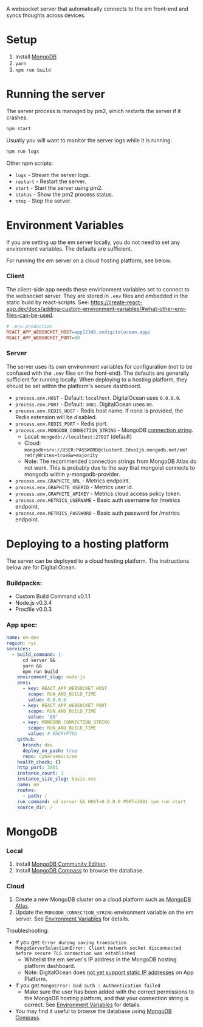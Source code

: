 A websocket server that automatically connects to the em front-end and syncs thoughts across devices.

# Setup

1. Install [MongoDB](#mongodb)
1. `yarn`
1. `npm run build`

# Running the server

The server process is managed by pm2, which restarts the server if it crashes.

```sh
npm start
```

Usually you will want to monitor the server logs while it is running:

```sh
npm run logs
```

Other npm scripts:

- `logs` - Stream the server logs.
- `restart` - Restart the server.
- `start` - Start the server using pm2.
- `status` - Show the pm2 process status.
- `stop` - Stop the server.

# Environment Variables

If you are setting up the em server locally, you do not need to set any environment variables. The defaults are sufficient.

For running the em server on a cloud hosting platform, see below.

### Client

The client-side app needs these envirionment variables set to connect to the websocket server. They are stored in `.env` files and embedded in the static build by react-scripts. See: https://create-react-app.dev/docs/adding-custom-environment-variables/#what-other-env-files-can-be-used.

```ini
# .env.production
REACT_APP_WEBSOCKET_HOST=app12345.ondigitalocean.app/
REACT_APP_WEBSOCKET_PORT=80
```

### Server

The server uses its own environment variables for configuration (not to be confused with the `.env` files on the front-end). The defaults are generally sufficient for running locally. When deploying to a hosting platform, they should be set within the platform's secure dashboard.

- `process.env.HOST` - Default: `localhost`. DigitalOcean uses `0.0.0.0`.
- `process.env.PORT` - Default: `3001`. DigitalOcean uses `80`.
- `process.env.REDIS_HOST` - Redis host name. If none is provided, the Redis extension will be disabled.
- `process.env.REDIS_PORT` - Redis port.
- `process.env.MONGODB_CONNECTION_STRING` - MongoDB [connection string](https://www.mongodb.com/docs/manual/reference/connection-string/).
  - Local: `mongodb://localhost:27017` (default)
  - Cloud: `mongodb+srv://USER:PASSWORD@cluster0.2dxe1jb.mongodb.net/em?retryWrites=true&w=majority`
  - Note: The recommended connection strings from MongoDB Atlas do not work. This is probably due to the way that mongoist connects to mongodb within y-mongodb-provider.
- `process.env.GRAPHITE_URL` - Metrics endpoint.
- `process.env.GRAPHITE_USERID` - Metrics user id.
- `process.env.GRAPHITE_APIKEY` - Metrics cloud access policy token.
- `process.env.METRICS_USERNAME` - Basic auth username for /metrics endpoint.
- `process.env.METRICS_PASSWORD` - Basic auth password for /metrics endpoint.

# Deploying to a hosting platform

The server can be deployed to a cloud hosting platform. The instructions below are for Digital Ocean.

### Buildpacks:

- Custom Build Command v0.1.1
- Node.js v0.3.4
- Procfile v0.0.3

### App spec:

```yml
name: em-dev
region: nyc
services:
  - build_command: |-
      cd server &&
      yarn &&
      npm run build
    environment_slug: node-js
    envs:
      - key: REACT_APP_WEBSOCKET_HOST
        scope: RUN_AND_BUILD_TIME
        value: 0.0.0.0
      - key: REACT_APP_WEBSOCKET_PORT
        scope: RUN_AND_BUILD_TIME
        value: '80'
      - key: MONGODB_CONNECTION_STRING
        scope: RUN_AND_BUILD_TIME
        value: # ENCRYPTED
    github:
      branch: dev
      deploy_on_push: true
      repo: cybersemics/em
    health_check: {}
    http_port: 3001
    instance_count: 1
    instance_size_slug: basic-xxs
    name: em
    routes:
      - path: /
    run_command: cd server && HOST=0.0.0.0 PORT=3001 npm run start
    source_dir: /
```

# MongoDB

### Local

1. Install [MongoDB Community Edition](https://www.mongodb.com/docs/manual/installation/).
2. Install [MongoDB Compass](https://www.mongodb.com/products/tools/compass) to browse the database.

### Cloud

1. Create a new MongoDB cluster on a cloud platform such as [MongoDB Atlas](https://www.mongodb.com/atlas).
2. Update the `MONGODB_CONNECTION_STRING` environment variable on the em server. See [Environment Variables](#environment-variables) for details.

Troubleshooting:

- If you get: `Error during saving transaction MongoServerSelectionError: Client network socket disconnected before secure TLS connection was established`
  - Whitelist the em server's IP address in the MongoDB hosting platform dashboard.
  - Note: DigitalOcean does [not yet support static IP addresses](https://ideas.digitalocean.com/app-platform/p/app-platform-static-ip) on App Platform.
- If you get `MongoError: bad auth : Authentication failed`
  - Make sure the user has been added with the correct permissions to the MongoDB hosting platform, and that your connection string is correct. See [Environment Variables](#environment-variables) for details.
- You may find it useful to browse the database using [MongoDB Compass](https://www.mongodb.com/products/tools/compass).
